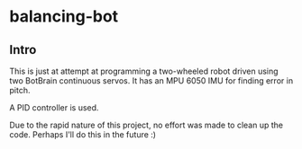 # balancing-bot

## Intro

This is just at attempt at programming a two-wheeled robot driven using two BotBrain continuous servos. It has an MPU 6050 IMU for finding error in pitch.

A PID controller is used.

Due to the rapid nature of this project, no effort was made to clean up the code. Perhaps I'll do this in the future :)

